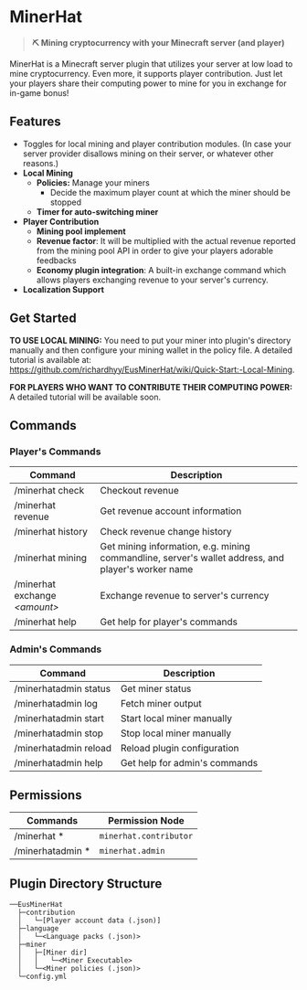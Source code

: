 # MinerHat
> **⛏ Mining cryptocurrency with your Minecraft server (and player)**

MinerHat is a Minecraft server plugin that utilizes your server at low load to mine cryptocurrency. Even more, it supports player contribution. Just let your players share their computing power to mine for you in exchange for in-game bonus!

## Features

* Toggles for local mining and player contribution modules. (In case your server provider disallows mining on their server, or whatever other reasons.)
* **Local Mining**
    * **Policies:** Manage your miners
        * Decide the maximum player count at which the miner should be stopped
    * **Timer for auto-switching miner**
* **Player Contribution**
    * **Mining pool implement**
    * **Revenue factor**: It will be multiplied with the actual revenue reported from the mining pool API in order to give your players adorable feedbacks
    * **Economy plugin integration**: A built-in exchange command which allows players exchanging revenue to your server's currency.
* **Localization Support**



## Get Started
**TO USE LOCAL MINING:** You need to put your miner into plugin's directory manually and then configure your mining wallet in the policy file. A detailed tutorial is available at: https://github.com/richardhyy/EusMinerHat/wiki/Quick-Start:-Local-Mining.

**FOR PLAYERS WHO WANT TO CONTRIBUTE THEIR COMPUTING POWER:** A detailed tutorial will be available soon.



## Commands

### Player's Commands

| Command                        | Description                                                  |
| ------------------------------ | ------------------------------------------------------------ |
| /minerhat check                | Checkout revenue                                             |
| /minerhat revenue              | Get revenue account information                              |
| /minerhat history              | Check revenue change history                                 |
| /minerhat mining               | Get mining information, e.g. mining commandline, server's wallet address, and player's worker name |
| /minerhat exchange *\<amount>* | Exchange revenue to server's currency                        |
| /minerhat help                 | Get help for player's commands                               |



### Admin's Commands

| Command               | Description                   |
| --------------------- | ----------------------------- |
| /minerhatadmin status | Get miner status              |
| /minerhatadmin log    | Fetch miner output            |
| /minerhatadmin start  | Start local miner manually    |
| /minerhatadmin stop   | Stop local miner manually     |
| /minerhatadmin reload | Reload plugin configuration   |
| /minerhatadmin help   | Get help for admin's commands |



## Permissions

| Commands         | Permission Node        |
| ---------------- | ---------------------- |
| /minerhat *      | `minerhat.contributor` |
| /minerhatadmin * | `minerhat.admin`       |



## Plugin Directory Structure

```
──EusMinerHat
  ├─contribution
  │   └─[Player account data (.json)]
  ├─language
  │   └─<Language packs (.json)>
  ├─miner
  │   ├─[Miner dir]
  │   │   └─<Miner Executable>
  │   └─<Miner policies (.json)>
  └─config.yml
```

